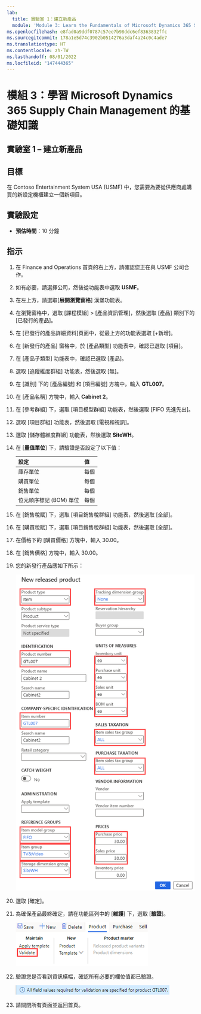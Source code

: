 ```yaml
---
lab:
  title: 實驗室 1：建立新產品
  module: 'Module 3: Learn the Fundamentals of Microsoft Dynamics 365 Supply Chain Management'
ms.openlocfilehash: e8fad0a9ddf0787c57ee7b98ddc6ef8363832ffc
ms.sourcegitcommit: 178a1e5d74c3902b0514276a3daf4a24c0c4ade7
ms.translationtype: HT
ms.contentlocale: zh-TW
ms.lasthandoff: 08/01/2022
ms.locfileid: "147444365"
---
```

# <a name="module-3-learn-the-fundamentals-of-microsoft-dynamics-365-supply-chain-management"></a>模組 3：學習 Microsoft Dynamics 365 Supply Chain Management 的基礎知識

## <a name="lab-1---create-a-new-product"></a>實驗室 1 – 建立新產品

## <a name="objectives"></a>目標

在 Contoso Entertainment System USA (USMF) 中，您需要為要從供應商處購買的新設定機櫃建立一個新項目。

## <a name="lab-setup"></a>實驗設定

   - **預估時間**：10 分鐘

## <a name="instructions"></a>指示

1. 在 Finance and Operations 首頁的右上方，請確認您正在與 USMF 公司合作。

1. 如有必要，請選擇公司，然後從功能表中選取 **USMF**。

1. 在左上方，請選取[**展開瀏覽窗格**] 漢堡功能表。

1. 在瀏覽窗格中，選取 [課程模組]  >  [產品資訊管理]，然後選取 [產品] 類別下的 [已發行的產品]。

1. 在 [已發行的產品詳細資料]頁面中，從最上方的功能表選取 [+新增]。

1. 在 [新發行的產品] 窗格中，於 [產品類型] 功能表中，確認已選取 [項目]。

1. 在 [產品子類型] 功能表中，確認已選取 [產品]。

1. 選取 [追蹤維度群組] 功能表，然後選取 [無]。

1. 在 [識別] 下的 [產品編號] 和 [項目編號] 方塊中，輸入 **GTL007**。

1. 在 [產品名稱] 方塊中，輸入 **Cabinet 2**。

1. 在 [參考群組] 下，選取 [項目模型群組] 功能表，然後選取 [FIFO 先進先出]。

1. 選取 [項目群組] 功能表，然後選取 [電視和視訊]。

1. 選取 [儲存體維度群組] 功能表，然後選取 **SiteWH**。

1. 在 [**量值單位**] 下，請驗證是否設定了以下值：

    | **設定**| **值**|
    | :--- | :--- |
    | 庫存單位| 每個|
    | 購買單位| 每個|
    | 銷售單位| 每個|
    | 位元順序標記 (BOM) 單位| 每個|

1. 在 [銷售稅賦] 下，選取 [項目銷售稅群組] 功能表，然後選取 [全部]。

1. 在 [購買稅賦] 下，選取 [項目銷售稅群組] 功能表，然後選取 [全部]。

1. 在價格下的 [購買價格] 方塊中，輸入 30.00。

1. 在 [銷售價格] 方塊中，輸入 30.00。

1. 您的新發行產品應如下所示：

    ![畫面影像正在顯示已完成的新發行產品表格](./media/lp1-m2-new-release-product.png)

1. 選取 [確定]。

1. 為確保產品最終確定，請在功能區列中的 [**維護**] 下，選取 [**驗證**]。

    ![畫面影像正在顯示功能區列的醒目提示驗證](./media/lp1-m2-validate-ribbon-bar.png)

1. 驗證您是否看到資訊橫幅，確認所有必要的欄位值都已驗證。

    ![已驗證所有必要欄位的資訊通知畫面影像](./media/lp1-m2-confirmation-of-validation.png)

1. 請關閉所有頁面並返回首頁。
